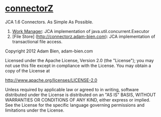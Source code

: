 [connectorZ](http://connectorz.adam-bien.com)
==========

JCA 1.6 Connectors. As Simple As Possible.

1. [Work Manager](http://connectorz.adam-bien.com): JCA implementation of java.util.concurrent.Executor
2. [File Store] (http://connectorz.adam-bien.com): JCA implementation of transactional file access.


Copyright 2012 Adam Bien, adam-bien.com

Licensed under the Apache License, Version 2.0 (the "License");
you may not use this file except in compliance with the License.
You may obtain a copy of the License at

  http://www.apache.org/licenses/LICENSE-2.0

Unless required by applicable law or agreed to in writing, software
distributed under the License is distributed on an "AS IS" BASIS,
WITHOUT WARRANTIES OR CONDITIONS OF ANY KIND, either express or implied.
See the License for the specific language governing permissions and
limitations under the License.
